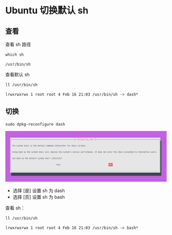 # Ubuntu 切换默认 sh


## 查看

查看 sh 路径

```shell
which sh
```

```text
/usr/bin/sh
```

查看默认 sh

```shell
ll /usr/bin/sh
```

```text
lrwxrwxrwx 1 root root 4 Feb 16 21:03 /usr/bin/sh -> dash*
```

## 切换

```shell
sudo dpkg-reconfigure dash
```

![package configure](sh.png)

- 选择 [是] 设置 sh 为 dash
- 选择 [否] 设置 sh 为 bash

查看 sh：

```shell
ll /usr/bin/sh
```

```text
lrwxrwxrwx 1 root root 4 Feb 16 21:03 /usr/bin/sh -> bash*
```

